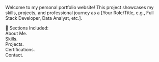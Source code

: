 Welcome to my personal portfolio website! This project showcases my skills, projects, and professional journey as a [Your Role/Title, e.g., Full Stack Developer, Data Analyst, etc.].

🌟 Sections Included: <br>
About Me.<br>
Skills.<br>
Projects.<br>
Certifications.<br>
Contact.

